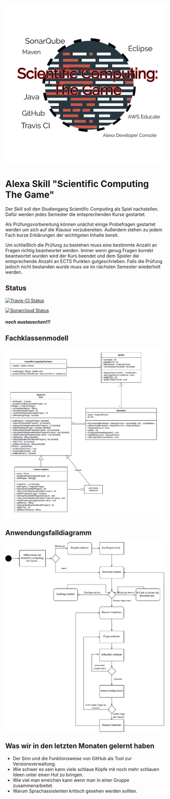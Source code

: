 <img src="images/Logo.png" alt="Logo" class="inline"/>

# Alexa Skill "Scientific Computing The Game"
Der Skill soll den Studiengang Scientific Computing als Spiel nachstellen. Dafür werden jedes Semester die entsprechenden Kurse gestartet. 

Als Prüfungsvorbereitung können unächst einige Probefragen gestartet werden um sich auf die Klausur vorzubereiten. Außerdem stehen zu jedem Fach kurze Erklärungen der wichtigsten Inhalte bereit.

Um schließlich die Prüfung zu bestehen muss eine bestimmte Anzahl an Fragen richtig beantwortet werden. Immer wenn genug Fragen korrekt beantwortet wurden wird der Kurs beendet und dem Spieler die entsprechende Anzahl an ECTS Punkten gutgeschrieben. Falls die Prüfung jedoch nicht bestanden wurde muss sie im nächsten Semester wiederholt werden.



## Status
[![Travis-CI Status](https://api.travis-ci.org/sweIhm-ws2018-19/skillproject-di-4.svg?branch=master)](https://travis-ci.org/sweIhm-ws2018-19/skillproject-di-4)

[![Sonarcloud Status](https://sonarcloud.io/api/project_badges/measure?project=sweIhm_ws2018_19:lieblingsfarbe&metric=alert_status)](https://sonarcloud.io/dashboard?id=sweIhm_ws2018_19:lieblingsfarbe)
##### noch austauschen!!!


## Fachklassenmodell
<img src="images/Fachklassenmodell.png" alt="Fachklassenmodell" class="inline"/>

## Anwendungsfalldiagramm
<img src="images/Anwendungsfalldiagramm.png" alt="Anwendungsfalldiagramm" class="inline"/>

## Was wir in den letzten Monaten gelernt haben
- Der Sinn und die Funktionsweise von GitHub als Tool zur Versionsverwaltung.
- Wie schwer es sein kann viele schlaue Köpfe mit noch mehr schlauen Ideen unter einen Hut zu bringen.
- Wie viel man erreichen kann wenn man in einer Gruppe zusammenarbeitet.
- Warum Sprachassistenten kritisch gesehen werden sollten.
